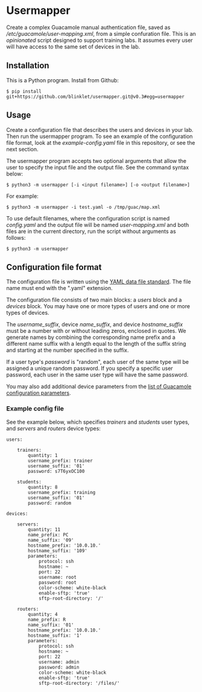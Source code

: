 # Usermapper #

Create a complex Guacamole manual authentication file, saved as */etc/guacamole/user-mapping.xml*, from a simple confuration file. This is an *opinionated* script designed to support training labs. It assumes every user will have access to the same set of devices in the lab.

## Installation ##

This is a Python program. Install from Github:

    $ pip install git+https://github.com/blinklet/usermapper.git@v0.3#egg=usermapper

## Usage ##

Create a configuration file that describes the users and devices in your lab. Then run the usermapper program. To see an example of the configuration file format, look at the *example-config.yaml* file in this repository, or see the next section.

The usermapper program accepts two optional arguments that allow the user to specify the input file and the output file. See the command syntax below:

    $ python3 -m usermapper [-i <input filename>] [-o <output filename>]

For example:

    $ python3 -m usermapper -i test.yaml -o /tmp/guac/map.xml

To use default filenames, where the configuration script is named *config.yaml* and the output file will be named *user-mapping.xml* and both files are in the current directory, run the script without arguments as follows:

    $ python3 -m usermapper

## Configuration file format 

The configuration file is written using the [YAML data file standard](https://rollout.io/blog/yaml-tutorial-everything-you-need-get-started/). The file name must end with the ".yaml" extension. 

The configuration file consists of two main blocks: a *users* block and a *devices* block. You may have one or more types of users and one or more types of devices. 

The <em>username_suffix</em>, device <em>name_suffix</em>, and device <em>hostname_suffix</em> must be a number with or without leading zeros, enclosed in quotes. We generate names by combining the corresponding name prefix and a different name suffix with a length equal to the length of the suffix string and starting at the number specified in the suffix. 

If a user type's <em>password</em> is "random", each user of the same type will be assigned a unique random password. If you specify a specific user password, each user in the same user type will have the same password.

You may also add additional device parameters from the <a href="https://guacamole.apache.org/doc/gug/configuring-guacamole.html" target="_blank">list of Guacamole configuration parameters</a>.

### Example config file

See the example below, which specifies *trainers* and *students* user types, and *servers* and *routers* device types:

```
users:

    trainers:
        quantity: 1
        username_prefix: trainer
        username_suffix: '01'
        password: s7T6yxOC100

    students:
        quantity: 8
        username_prefix: training
        username_suffix: '01'
        password: random

devices:

    servers:
        quantity: 11
        name_prefix: PC
        name_suffix: '09'
        hostname_prefix: '10.0.10.'
        hostname_suffix: '109'
        parameters:
            protocol: ssh
            hostname: ~
            port: 22
            username: root
            password: root
            color-scheme: white-black
            enable-sftp: 'true'
            sftp-root-directory: '/'

    routers:
        quantity: 4
        name_prefix: R
        name_suffix: '01'
        hostname_prefix: '10.0.10.'
        hostname_suffix: '1'
        parameters:
            protocol: ssh
            hostname: ~
            port: 22
            username: admin
            password: admin
            color-scheme: white-black
            enable-sftp: 'true'
            sftp-root-directory: '/files/'
```
